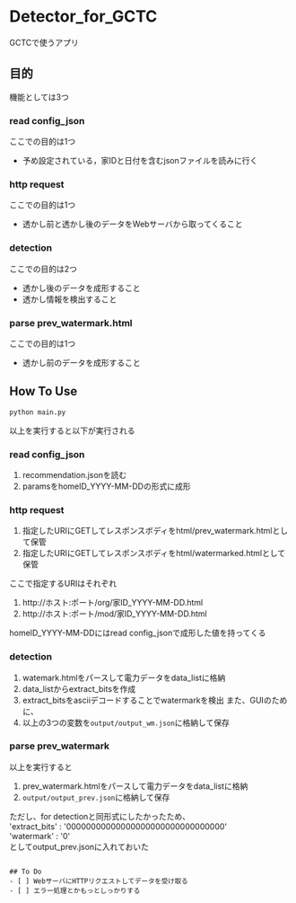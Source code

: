 # Detector_for_GCTC
GCTCで使うアプリ

## 目的
機能としては3つ

### read config_json
ここでの目的は1つ
- 予め設定されている，家IDと日付を含むjsonファイルを読みに行く

### http request
ここでの目的は1つ
- 透かし前と透かし後のデータをWebサーバから取ってくること

### detection
ここでの目的は2つ
- 透かし後のデータを成形すること
- 透かし情報を検出すること

### parse prev_watermark.html
ここでの目的は1つ
- 透かし前のデータを成形すること

## How To Use
```bash
python main.py
```
以上を実行すると以下が実行される

### read config_json
1. recommendation.jsonを読む
2. paramsをhomeID_YYYY-MM-DDの形式に成形

### http request
1. 指定したURIにGETしてレスポンスボディをhtml/prev_watermark.htmlとして保管
2. 指定したURIにGETしてレスポンスボディをhtml/watermarked.htmlとして保管

ここで指定するURIはそれぞれ
1. http://ホスト:ポート/org/家ID_YYYY-MM-DD.html
2. http://ホスト:ポート/mod/家ID_YYYY-MM-DD.html

homeID_YYYY-MM-DDにはread config_jsonで成形した値を持ってくる

### detection
1. watemark.htmlをパースして電力データをdata_listに格納
2. data_listからextract_bitsを作成
3. extract_bitsをasciiデコードすることでwatermarkを検出
また、GUIのために、
4. 以上の3つの変数を```output/output_wm.json```に格納して保存

### parse prev_watermark
以上を実行すると
1. prev_watermark.htmlをパースして電力データをdata_listに格納
2. ```output/output_prev.json```に格納して保存

ただし、for detectionと同形式にしたかったため、<br>
'extract_bits' : '00000000000000000000000000000000'<br>
'watermark' : '0'<br>
としてoutput_prev.jsonに入れておいた

~~~実際には、```watermark.html```と```prev_watermark.html```は、Webサーバからデータを受け取る。~~~

## To Do
- [ ] WebサーバにHTTPリクエストしてデータを受け取る
- [ ] エラー処理とかもっとしっかりする
